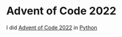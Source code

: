 # Advent of Code 2022

I did [Advent of Code 2022](https://adventofcode.com/2022) in [Python](https://www.python.org/)